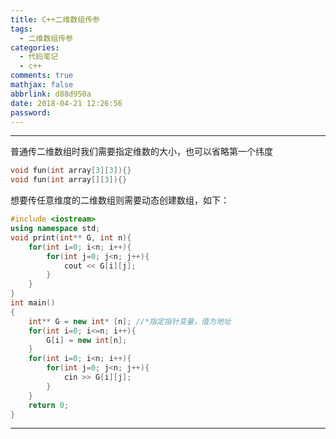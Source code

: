 ```yaml
---
title: C++二维数组传参
tags:
  - 二维数组传参
categories:
  - 代码笔记
  - c++
comments: true
mathjax: false
abbrlink: d88d950a
date: 2018-04-21 12:26:56
password:
---
```


---

普通传二维数组时我们需要指定维数的大小，也可以省略第一个纬度

```cpp
void fun(int array[3][3]){}
void fun(int array[][3]){}
```

想要传任意维度的二维数组则需要动态创建数组，如下：

```c++
#include <iostream>
using namespace std;
void print(int** G, int n){
    for(int i=0; i<n; i++){
        for(int j=0; j<n; j++){
            cout << G[i][j];
        }
    }
}
int main()
{
    int** G = new int* [n]; //*指定指针变量，值为地址
    for(int i=0; i<=n; i++){
        G[i] = new int[n];
    }
    for(int i=0; i<n; i++){
        for(int j=0; j<n; j++){
            cin >> G[i][j];
        }
    }
    return 0;
}
```

---
